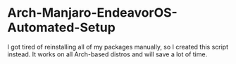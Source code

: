 # Arch-Manjaro-EndeavorOS-Automated-Setup

I got tired of reinstalling all of my packages manually, so I created this script instead.  It works on all Arch-based distros and will save a lot of time.
